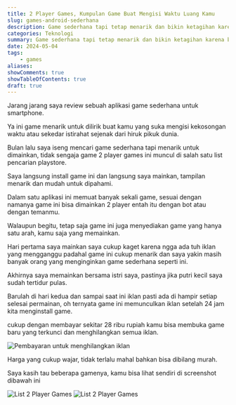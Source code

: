 ```yaml
---
title: 2 Player Games, Kumpulan Game Buat Mengisi Waktu Luang Kamu
slug: games-android-sederhana
description: Game sederhana tapi tetap menarik dan bikin ketagihan karena berisi kumpulan game game menarik yang bisa kamu mainkan diwaktu luang kamu
categories: Teknologi
summary: Game sederhana tapi tetap menarik dan bikin ketagihan karena berisi kumpulan game game menarik yang bisa kamu mainkan diwaktu luang kamu
date: 2024-05-04
tags: 
    - games
aliases: 
showComments: true
showTableOfContents: true
draft: true
---
```


Jarang jarang saya review sebuah aplikasi game sederhana untuk smartphone.

Ya ini game menarik untuk dilirik buat kamu yang suka mengisi kekosongan waktu atau sekedar istirahat sejenak dari hiruk pikuk dunia.

Bulan lalu saya iseng mencari game sederhana tapi menarik untuk dimainkan, tidak sengaja game 2 player games ini muncul di salah satu list pencarian playstore.

Saya langsung install game ini dan langsung saya mainkan, tampilan menarik dan mudah untuk dipahami.

Dalam satu aplikasi ini memuat banyak sekali game, sesuai dengan namanya game ini bisa dimainkan 2 player entah itu dengan bot atau dengan temanmu.

Walaupun begitu, tetap saja game ini juga menyediakan game yang hanya satu arah, kamu saja yang memainkan.

Hari pertama saya mainkan saya cukup kaget karena ngga ada tuh iklan yang mengganggu padahal game ini cukup menarik dan saya yakin masih banyak orang yang menginginkan game sederhana seperti ini.

Akhirnya saya memainkan bersama istri saya, pastinya jika putri kecil saya sudah tertidur pulas.

Barulah di hari kedua dan sampai saat ini iklan pasti ada di hampir setiap selesai permainan, oh ternyata game ini memunculkan iklan setelah 24 jam kita menginstall game.

cukup dengan membayar sekitar 28 ribu rupiah kamu bisa membuka game baru yang terkunci dan menghilangkan semua iklan.

![Pembayaran untuk menghilangkan iklan](/img/2-player-games/premium.jpg)

Harga yang cukup wajar, tidak terlalu mahal bahkan bisa dibilang murah.

Saya kasih tau beberapa gamenya, kamu bisa lihat sendiri di screenshot dibawah ini

![List 2 Player Games](/img/2-player-games/list-game-1.jpg)
![List 2 Player Games](/img/2-player-games/list-game-2.jpg)



